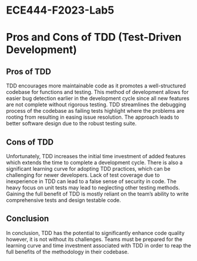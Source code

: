 # ECE444-F2023-Lab5

# Pros and Cons of TDD (Test-Driven Development)

## Pros of TDD

TDD encourages more maintainable code as it promotes a well-structured codebase for functions and testing. This method of development allows for easier bug detection earlier in the development cycle since all new features are not complete without rigorous testing. TDD streamlines the debugging process of the codebase as failing tests highlight where the problems are rooting from resulting in easing issue resolution. The approach leads to better software design due to the robust testing suite.

## Cons of TDD

Unfortunately, TDD increases the initial time investment of added features which extends the time to complete a development cycle. There is also a significant learning curve for adopting TDD practices, which can be challenging for newer developers. Lack of test coverage due to inexperience in TDD can lead to a false sense of security in code. The heavy focus on unit tests may lead to neglecting other testing methods. Gaining the full benefit of TDD is mostly reliant on the team’s ability to write comprehensive tests and design testable code.

## Conclusion

In conclusion, TDD has the potential to significantly enhance code quality however, it is not without its challenges. Teams must be prepared for the learning curve and time investment associated with TDD in order to reap the full benefits of the methodology in their codebase.

